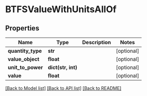 # BTFSValueWithUnitsAllOf

## Properties
Name | Type | Description | Notes
------------ | ------------- | ------------- | -------------
**quantity_type** | **str** |  | [optional] 
**value_object** | **float** |  | [optional] 
**unit_to_power** | **dict(str, int)** |  | [optional] 
**value** | **float** |  | [optional] 

[[Back to Model list]](../README.md#documentation-for-models) [[Back to API list]](../README.md#documentation-for-api-endpoints) [[Back to README]](../README.md)


